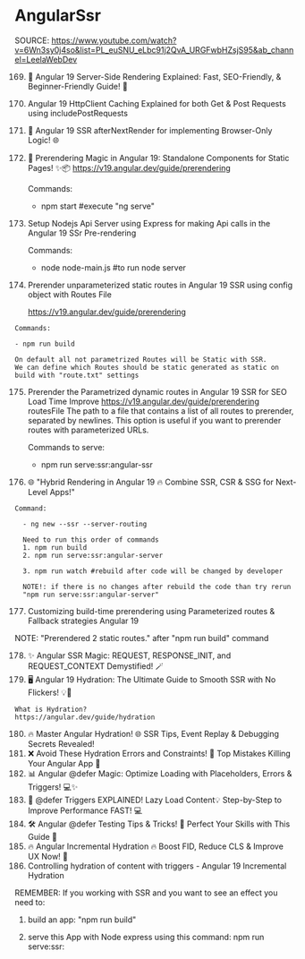 # AngularSsr

SOURCE: https://www.youtube.com/watch?v=6Wn3sy0j4so&list=PL_euSNU_eLbc91j2QvA_URGFwbHZsjS95&ab_channel=LeelaWebDev

169. 🌟 Angular 19 Server-Side Rendering Explained: Fast, SEO-Friendly, & Beginner-Friendly Guide! 🚀
170. Angular 19 HttpClient Caching Explained for both Get & Post Requests using includePostRequests
171. 🚀 Angular 19 SSR afterNextRender for implementing Browser-Only Logic! 🌐
172. 🎯 Prerendering Magic in Angular 19: Standalone Components for Static Pages! ✨📦
     https://v19.angular.dev/guide/prerendering

     Commands:

     - npm start #execute "ng serve"

173. Setup Nodejs Api Server using Express for making Api calls in the Angular 19 SSr Pre-rendering

     Commands:

     - node node-main.js #to run node server

174. Prerender unparameterized static routes in Angular 19 SSR using config object with Routes File

     https://v19.angular.dev/guide/prerendering


    Commands:

    - npm run build

    On default all not parametrized Routes will be Static with SSR.
    We can define which Routes should be static generated as static on build with "route.txt" settings

175. Prerender the Parametrized dynamic routes in Angular 19 SSR for SEO Load Time Improve
     https://v19.angular.dev/guide/prerendering
     routesFile The path to a file that contains a list of all routes to prerender, separated by newlines. This option is useful if you want to prerender routes with parameterized URLs.

     Commands to serve:

     - npm run serve:ssr:angular-ssr

176. 🌐 "Hybrid Rendering in Angular 19 🔥 Combine SSR, CSR & SSG for Next-Level Apps!"


    Command:

      - ng new --ssr --server-routing

      Need to run this order of commands
      1. npm run build
      2. npm run serve:ssr:angular-server

      3. npm run watch #rebuild after code will be changed by developer

      NOTE!: if there is no changes after rebuild the code than try rerun
      "npm run serve:ssr:angular-server"

177. Customizing build-time prerendering using Parameterized routes & Fallback strategies Angular 19

NOTE: "Prerendered 2 static routes." after "npm run build" command

178. ✨ Angular SSR Magic: REQUEST, RESPONSE_INIT, and REQUEST_CONTEXT Demystified! 🪄
179. 🖥️ Angular 19 Hydration: The Ultimate Guide to Smooth SSR with No Flickers! 💡🚀


    What is Hydration?
    https://angular.dev/guide/hydration

180. 🔥 Master Angular Hydration! 🌐 SSR Tips, Event Replay & Debugging Secrets Revealed!
181. ❌ Avoid These Hydration Errors and Constraints! 🛑 Top Mistakes Killing Your Angular App 🚨
182. 📊 Angular @defer Magic: Optimize Loading with Placeholders, Errors & Triggers! 💻✨
183. 🎯 @defer Triggers EXPLAINED! Lazy Load Content💡 Step-by-Step to Improve Performance FAST! 💻
184. 🛠️ Angular @defer Testing Tips & Tricks! 🎯 Perfect Your Skills with This Guide 🚀
185. 🔥 Angular Incremental Hydration 🔥 Boost FID, Reduce CLS & Improve UX Now! 🚀
186. Controlling hydration of content with triggers - Angular 19 Incremental Hydration

REMEMBER:
If you working with SSR and you want to see an effect you need to:

1. build an app:
   "npm run build"

2. serve this App with Node express using this command:
   npm run serve:ssr:<PROJECT-NAME>
